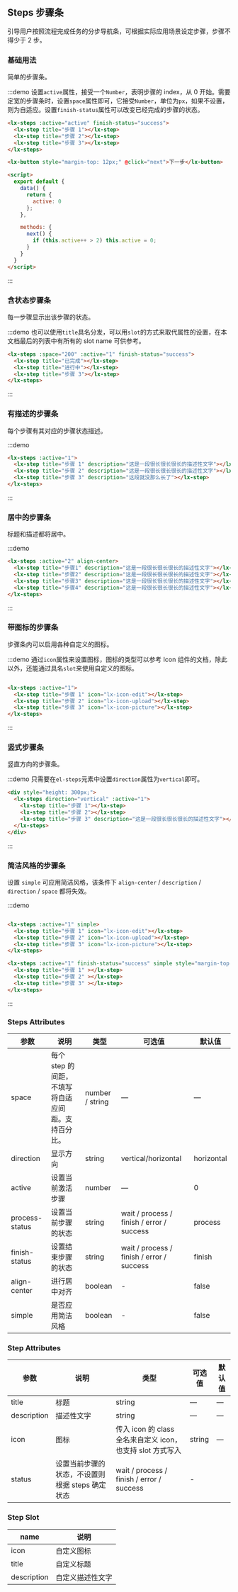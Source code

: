 ## Steps 步骤条
引导用户按照流程完成任务的分步导航条，可根据实际应用场景设定步骤，步骤不得少于 2 步。

### 基础用法

简单的步骤条。

:::demo 设置`active`属性，接受一个`Number`，表明步骤的 index，从 0 开始。需要定宽的步骤条时，设置`space`属性即可，它接受`Number`，单位为`px`，如果不设置，则为自适应。设置`finish-status`属性可以改变已经完成的步骤的状态。
```html
<lx-steps :active="active" finish-status="success">
  <lx-step title="步骤 1"></lx-step>
  <lx-step title="步骤 2"></lx-step>
  <lx-step title="步骤 3"></lx-step>
</lx-steps>

<lx-button style="margin-top: 12px;" @click="next">下一步</lx-button>

<script>
  export default {
    data() {
      return {
        active: 0
      };
    },

    methods: {
      next() {
        if (this.active++ > 2) this.active = 0;
      }
    }
  }
</script>
```
:::

### 含状态步骤条

每一步骤显示出该步骤的状态。

:::demo 也可以使用`title`具名分发，可以用`slot`的方式来取代属性的设置，在本文档最后的列表中有所有的 slot name 可供参考。
```html
<lx-steps :space="200" :active="1" finish-status="success">
  <lx-step title="已完成"></lx-step>
  <lx-step title="进行中"></lx-step>
  <lx-step title="步骤 3"></lx-step>
</lx-steps>
```
:::

### 有描述的步骤条

每个步骤有其对应的步骤状态描述。

:::demo
```html
<lx-steps :active="1">
  <lx-step title="步骤 1" description="这是一段很长很长很长的描述性文字"></lx-step>
  <lx-step title="步骤 2" description="这是一段很长很长很长的描述性文字"></lx-step>
  <lx-step title="步骤 3" description="这段就没那么长了"></lx-step>
</lx-steps>
```
:::

### 居中的步骤条

标题和描述都将居中。

:::demo
```html
<lx-steps :active="2" align-center>
  <lx-step title="步骤1" description="这是一段很长很长很长的描述性文字"></lx-step>
  <lx-step title="步骤2" description="这是一段很长很长很长的描述性文字"></lx-step>
  <lx-step title="步骤3" description="这是一段很长很长很长的描述性文字"></lx-step>
  <lx-step title="步骤4" description="这是一段很长很长很长的描述性文字"></lx-step>
</lx-steps>
```
:::

### 带图标的步骤条
步骤条内可以启用各种自定义的图标。

:::demo 通过`icon`属性来设置图标，图标的类型可以参考 Icon 组件的文档，除此以外，还能通过具名`slot`来使用自定义的图标。
```html

<lx-steps :active="1">
  <lx-step title="步骤 1" icon="lx-icon-edit"></lx-step>
  <lx-step title="步骤 2" icon="lx-icon-upload"></lx-step>
  <lx-step title="步骤 3" icon="lx-icon-picture"></lx-step>
</lx-steps>
```
:::

### 竖式步骤条

竖直方向的步骤条。

:::demo 只需要在`el-steps`元素中设置`direction`属性为`vertical`即可。
```html
<div style="height: 300px;">
  <lx-steps direction="vertical" :active="1">
    <lx-step title="步骤 1"></lx-step>
    <lx-step title="步骤 2"></lx-step>
    <lx-step title="步骤 3" description="这是一段很长很长很长的描述性文字"></lx-step>
  </lx-steps>
</div>
```
:::

### 简洁风格的步骤条
设置 `simple` 可应用简洁风格，该条件下 `align-center` / `description` / `direction` / `space` 都将失效。

:::demo
```html

<lx-steps :active="1" simple>
  <lx-step title="步骤 1" icon="lx-icon-edit"></lx-step>
  <lx-step title="步骤 2" icon="lx-icon-upload"></lx-step>
  <lx-step title="步骤 3" icon="lx-icon-picture"></lx-step>
</lx-steps>

<lx-steps :active="1" finish-status="success" simple style="margin-top: 20px">
  <lx-step title="步骤 1" ></lx-step>
  <lx-step title="步骤 2" ></lx-step>
  <lx-step title="步骤 3" ></lx-step>
</lx-steps>
```
:::

### Steps Attributes

| 参数      | 说明    | 类型      | 可选值       | 默认值   |
|---------- |-------- |---------- |-------------  |-------- |
| space | 每个 step 的间距，不填写将自适应间距。支持百分比。 | number / string | — | — |
| direction | 显示方向 | string | vertical/horizontal | horizontal |
| active | 设置当前激活步骤  | number | — | 0 |
| process-status | 设置当前步骤的状态 | string | wait / process / finish / error / success | process |
| finish-status | 设置结束步骤的状态 | string | wait / process / finish / error / success | finish |
| align-center | 进行居中对齐 | boolean | - | false |
| simple | 是否应用简洁风格 | boolean | - | false |

### Step Attributes
| 参数      | 说明    | 类型      | 可选值       | 默认值   |
|---------- |-------- |---------- |-------------  |-------- |
| title | 标题 | string | — | — |
| description | 描述性文字 | string | — | — |
| icon | 图标 | 传入 icon 的 class 全名来自定义 icon，也支持 slot 方式写入 | string | — |
| status | 设置当前步骤的状态，不设置则根据 steps 确定状态 | wait / process / finish / error / success | - |

### Step Slot
| name | 说明  |
|----|----|
| icon | 自定义图标 |
| title | 自定义标题 |
| description | 自定义描述性文字 |

